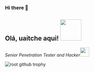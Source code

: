 ### Hi there 👋
<h2> Olá, uaitche aqui! <img src="https://media.giphy.com/media/IfsByYYHyNlnINT46g/giphy.gif" width="70"></h2>
<p><em>Senior Penetration Tester and Hacker<a href="https://github.com/"></a><img src="https://media.giphy.com/media/WUlplcMpOCEmTGBtBW/giphy.gif" width="30">
  </em></p>

  ![root github trophy](https://github-profile-trophy.vercel.app/?username=ahmadchen&theme=dracula)
